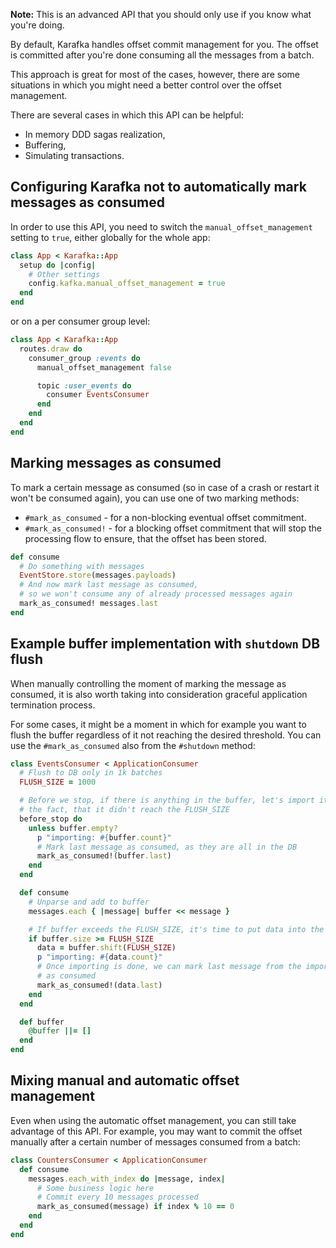 **Note:** This is an advanced API that you should only use if you know what you're doing.

By default, Karafka handles offset commit management for you. The offset is committed after you're done consuming all the messages from a batch.

This approach is great for most of the cases, however, there are some situations in which you might need a better control over the offset management.

There are several cases in which this API can be helpful:

- In memory DDD sagas realization,
- Buffering,
- Simulating transactions.

## Configuring Karafka not to automatically mark messages as consumed

In order to use this API, you need to switch the ```manual_offset_management``` setting to `true`, either globally for the whole app:

```ruby
class App < Karafka::App
  setup do |config|
    # Other settings
    config.kafka.manual_offset_management = true
  end
end
```

or on a per consumer group level:

```ruby
class App < Karafka::App
  routes.draw do
    consumer_group :events do
      manual_offset_management false

      topic :user_events do
        consumer EventsConsumer
      end
    end
  end
end
```
## Marking messages as consumed

To mark a certain message as consumed (so in case of a crash or restart it won't be consumed again), you can use one of two marking methods:

- ```#mark_as_consumed``` - for a non-blocking eventual offset commitment.
- ```#mark_as_consumed!``` - for a blocking offset commitment that will stop the processing flow to ensure, that the offset has been stored.

```ruby
def consume
  # Do something with messages
  EventStore.store(messages.payloads)
  # And now mark last message as consumed,
  # so we won't consume any of already processed messages again
  mark_as_consumed! messages.last
end
```

## Example buffer implementation with ```shutdown``` DB flush

When manually controlling the moment of marking the message as consumed, it is also worth taking into consideration graceful application termination process.

For some cases, it might be a moment in which for example you want to flush the buffer regardless of it not reaching the desired threshold. You can use the ```#mark_as_consumed``` also from the `#shutdown` method:

```ruby
class EventsConsumer < ApplicationConsumer
  # Flush to DB only in 1k batches
  FLUSH_SIZE = 1000

  # Before we stop, if there is anything in the buffer, let's import it despite
  # the fact, that it didn't reach the FLUSH_SIZE
  before_stop do
    unless buffer.empty?
      p "importing: #{buffer.count}"
      # Mark last message as consumed, as they are all in the DB
      mark_as_consumed!(buffer.last)
    end
  end

  def consume
    # Unparse and add to buffer
    messages.each { |message| buffer << message }

    # If buffer exceeds the FLUSH_SIZE, it's time to put data into the DB
    if buffer.size >= FLUSH_SIZE
      data = buffer.shift(FLUSH_SIZE)
      p "importing: #{data.count}"
      # Once importing is done, we can mark last message from the imported set
      # as consumed
      mark_as_consumed!(data.last)
    end
  end

  def buffer
    @buffer ||= []
  end
end
```

## Mixing manual and automatic offset management

Even when using the automatic offset management, you can still take advantage of this API. For example, you may want to commit the offset manually after a certain number of messages consumed from a batch:

```ruby
class CountersConsumer < ApplicationConsumer
  def consume
    messages.each_with_index do |message, index|
      # Some business logic here
      # Commit every 10 messages processed
      mark_as_consumed(message) if index % 10 == 0
    end
  end
end
```
